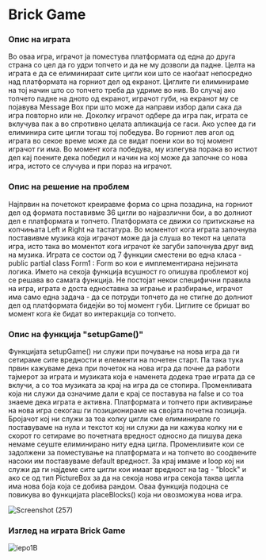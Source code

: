 # Brick Game
                                                                      
  ### Опис на играта
  
  Во оваа игра, играчот ја поместува платформата од една до друга страна со цел да го удри топчето и да не му дозволи да падне. Целта на играта е да се елиминираат сите цигли кои што се наоѓаат непосредно над платформата на горниот дел од екранот. Циглите ги елиминираме на тој начин што со топчето треба да удриме во нив. Во случај ако топчето падне на дното од екранот, играчот губи, на екранот му се појавува Message Box при што може да направи избор дали сака да игра повторно или не. Доколку играчот одбере да игра пак, играта се вклучува пак а во спротивно целата апликација се гаси. Ако успее да ги елиминира сите цигли тогаш тој победува. Во горниот лев агол од играта во секое време може да се видат поени кои во тој момент играчот ги има. Во момент кога победува, му излегува порака во истиот дел кај поените дека победил и начин на кој може да започне со нова игра, истото се случува и при пораз на играчот. 
  
 ### Опис на решение на проблем
  
   Најпрвин на почетокот креиравме форма со црна позадина, на горниот дел од формата поставивме 36 цигли во најразлични бои, а во долниот дел е платформата и топчето. Платформата се движи со притискање на копчињата Left и Right на тастатура. Во моментот кога играта започнува поставивме музика која играчот може да ја слуша во текот на целата игра, исто така во моментот кога играчот ќе загуби започнува друг вид на музика. Играта се состои од 7 функции сместени во една класа - public partial class Form1 : Form во кои е имплементирана нејзината логика. Името на секоја функција всушност го опишува проблемот кој се решава во самата функција. Не постојат некои специфични правила на игра, играта е доста едноставна за играње и разбирање, играчот има само една задача - да се потруди топчето да не стигне до долниот дел од платформата бидејќи во тој момент губи. Циглите се бришат во момент кога ќе бидат во интеракција со топчето.
   
   
 ### Опис на функција "setupGame()"
   
  Функцијата setupGame() ни служи при почување на нова игра да ги сетираме сите вредности и елементи на почетен старт. Па така тука првин кажуваме дека при почеток на нова игра да почне да работи тајмерот за играта и музиката која е наменета додека трае играта да се вклучи, а со тоа музиката за крај на игра да се стопира. Променливата која ни служи да означиме дали е крај се поставува на false и со тоа знаеме дека играта е активна. Платформата и топчето при активирање на нова игра секогаш ги позиционираме на својата почетна позиција. Бројачот кој ни служи за тоа колку цигли сме елиминирале го поставуваме на нула и текстот кој ни служи да ни кажува колку ни е скорот го сетираме во почетната вредност односно да пишува дека немаме сеуште елиминирано ниту една цигла. Променливите кои се задолжени за поместување на платформата и на топчето во соодвените насоки им поставуваме default вредност. За крај имаме и loop кој ни служи да ги најдеме сите цигли кои имаат вредност на tag - "block" и ако се од тип PictureBox за да на секоја нова игра секоја таква цигла има нова боја која се добива рандом. Оваа функција подоцна се повикува во функцијата placeBlocks() која ни овозможува нова игра.
  
  ![Screenshot (257)](https://user-images.githubusercontent.com/80158055/173099468-3ab11937-a423-4449-b13e-a5b49c4d18d8.png)
  
  
### Изглед на играта Brick Game
![iepo1B](https://user-images.githubusercontent.com/80158055/173099646-82fc9c30-008e-4574-880c-de89c0e23a3f.gif)



